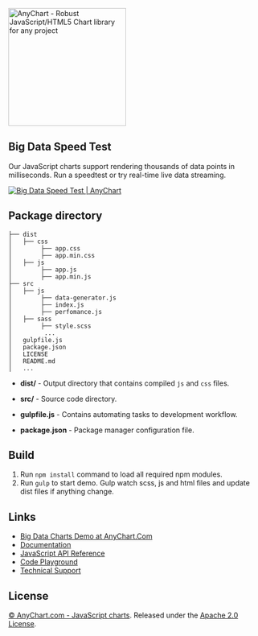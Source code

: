 [<img src="https://cdn.anychart.com/images/logo-transparent-segoe.png?2" width="234px" alt="AnyChart - Robust JavaScript/HTML5 Chart library for any project">](http://www.anychart.com)

## Big Data Speed Test
Our JavaScript charts support rendering thousands of data points in milliseconds. Run a speedtest or try real-time live data streaming.

[<img src="http://static.anychart.com/images/github/big-data-speed-test.png" alt="Big Data Speed Test | AnyChart">](http://anychart.com/solutions/big-data-speed-test/)

## Package directory
```
├── dist
│   ├── css
│        ├── app.css
│        ├── app.min.css
│   ├── js
│        ├── app.js
│        ├── app.min.js
├── src
│   ├── js
│        ├── data-generator.js
│        ├── index.js
│        ├── perfomance.js
│   ├── sass
│        ├── style.scss
│         ...
│   gulpfile.js
│   package.json
│   LICENSE
│   README.md
│   ...
```

- **dist/** -
Output directory that contains compiled `js` and `css` files.

- **src/** -
Source code directory.

- **gulpfile.js** -
Contains automating tasks to development workflow.

- **package.json** -
Package manager configuration file.

## Build
1) Run `npm install` command to load all required npm modules.
2) Run `gulp` to start demo. Gulp watch scss, js and html files and update dist files if anything change.

## Links
* [Big Data Charts Demo at AnyChart.Com](https://www.anychart.com/solutions/big-data-speed-test/)
* [Documentation](https://docs.anychart.com)
* [JavaScript API Reference](https://api.anychart.com)
* [Code Playground](https://playground.anychart.com)
* [Technical Support](https://anychart.com/support)

## License
[© AnyChart.com - JavaScript charts](http://www.anychart.com). Released under the [Apache 2.0 License](https://github.com/anychart-solutions/big-data-speed-test/blob/master/LICENSE).

